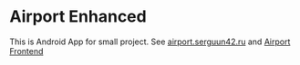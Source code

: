 # Airport Enhanced

This is Android App for small project. See [airport.serguun42.ru](https://airport.serguun42.ru/) and [Airport Frontend](https://github.com/serguun42/airport-frontend)
